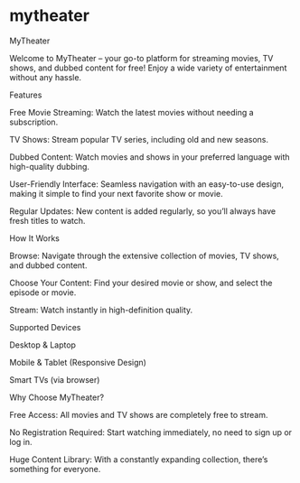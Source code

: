 # mytheater
MyTheater

Welcome to MyTheater – your go-to platform for streaming movies, TV shows, and dubbed content for free! Enjoy a wide variety of entertainment without any hassle.

Features

Free Movie Streaming: Watch the latest movies without needing a subscription.

TV Shows: Stream popular TV series, including old and new seasons.

Dubbed Content: Watch movies and shows in your preferred language with high-quality dubbing.

User-Friendly Interface: Seamless navigation with an easy-to-use design, making it simple to find your next favorite show or movie.

Regular Updates: New content is added regularly, so you’ll always have fresh titles to watch.

How It Works

Browse: Navigate through the extensive collection of movies, TV shows, and dubbed content.

Choose Your Content: Find your desired movie or show, and select the episode or movie.

Stream: Watch instantly in high-definition quality.

Supported Devices

Desktop & Laptop

Mobile & Tablet (Responsive Design)

Smart TVs (via browser)

Why Choose MyTheater?

Free Access: All movies and TV shows are completely free to stream.

No Registration Required: Start watching immediately, no need to sign up or log in.

Huge Content Library: With a constantly expanding collection, there’s something for everyone.
